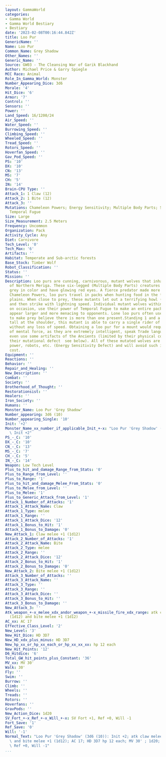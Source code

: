 ```yaml
---
layout: GammaWorld
categories:
- Gamma World
- Gamma World Bestiary
- Bestiary
date: '2023-02-08T00:16:44.842Z'
title: Loo Pur
GenericName: ''
Name: Loo Pur
Common_Name: Grey Shadow
Other_Names: ''
Generic_Name: ''
Source: GW03 - The Cleansing War of Garik Blackhand
Author: Michael Price & Garry Spiegle
MCC Race: Animal
Role_In_Gamma_World: Monster
Number_Appearing_Dice: 3d6
Morale: '4'
Hit_Dice: '6'
Armor: '7'
Control: ''
Sensors: ''
Power: ''
Land_Speed: 16/1200/24
Air_Speed: ''
Water_Speed: ''
Burrowing_Speed: ''
Climbing_Speed: ''
Wheeled_Speed: ''
Tread_Speed: ''
Rotors_Speed: ''
Hoverfan_Speed: ''
Gav_Pod_Speed: ''
PS: '10'
DX: '10'
CN: '13'
MS: '7'
CH: '5'
IN: '14'
Brain-CPU Type: ''
Attack_1: 1 Claw (12)
Attack_2: 1 Bite (12)
Attack_3: ''
Mutations: Chameleon Powers; Energy Sensitivity; Multiple Body Parts; Sonic Attack;
  Temporal Fugue
Size: Large
Size_Measurement: 2.5 Meters
Frequency: Uncommon
Organization: Pack
Activity_Cycle: Any
Diet: Carnivore
Tech_Level: '0'
Tech_Max: '6'
Artifacts: ''
Habitat: Temperate and Sub-arctic forests
Base_Stock: Timber Wolf
Robot_Classification: ''
Status: ''
Mission: ''
Description: Loo purs are cunning, carnivorous, mutant wolves that inhabit great portions
  of Northern Meriga. These six-legged (Multiple Body Parts) creatures are silvery
  grey in color and have glowing red eyes. A fierce predator made more deadly by its
  Chameleon Powers, loo purs travel in packs when hunting food in the forests and
  plains. When close to prey, these mutants let out a terrifying howl (Sonic Attack)
  and then strike with lightning speed. Individual mutant wolves within a pack will,
  on occasion, use their power of Temporal Fugue to make an entire pack of loo pur
  appear larger and more menacing to opponents. Lone loo purs often use this mutation
  to make prey believe there is more than one present.Standing 1 and a half meters
  tall at the shoulder, this mutant is able to carry a single rider of less than 50kg
  without any loss of speed. Obtaining a loo pur for a mount would require some form
  of mental force, as they are extremely intelligent, speak Trade language, and can
  even use some artifacts of the Ancients (limited by their physical constraints and
  their mutational defect  see below). All of these mutated wolves are afraid of electrical
  power, robots, etc. (Energy Sensitivity Defect) and will avoid such items at all
  cost.
Equipment: ''
Reactions: ''
Behavior: ''
Repair_and_Healing: ''
New_Description: ''
Combat: ''
Society: ''
Brotherhood_of_Thought: ''
Restorationsist: ''
Healers: ''
Iron_Society: ''
Humans: ''
Monster_Name: Loo Pur 'Grey Shadow'
Number_appearing: 3d6 (10)
Number_appearing_Single: '10'
Init: '+2'
Monster_Name_xx_number_if_applicable_Init_+-x: "Loo Pur 'Grey Shadow' (3d6 (10)):\
  \ Init +2"
PS_-_C: '10'
DX_-_C: '10'
CN_-_C: '13'
MS_-_C: '7'
CH_-_C: '5'
IN_-_C: '14'
Weapon: Low Tech Level
Plus_to_hit_and_damage_Range_from_Stats: '0'
Plus_to_Range_from_Level: ''
Plus_to_Range: '1'
Plus_to_hit_and_damage_Melee_From_Stats: '0'
Plus_to_Melee_from_Level: ''
Plus_to_Melee: '1'
Plus_to_Generic_Attack_from_Level: '1'
Attack_1_Number_of_Attacks: '1'
Attack_1_Attack_Name: Claw
Attack_1_Type: melee
Attack_1_Range: ''
Attack_1_Attack_Dice: '12'
Attack_1_Bonus_to_Hit: '1'
Attack_1_Bonus_to_Damage: '0'
New_Attack_1: Claw melee +1 (1d12)
Attack_2_Number_of_Attacks: '1'
Attack_2_Attack_Name: Bite
Attack_2_Type: melee
Attack_2_Range: ''
Attack_2_Attack_Dice: '12'
Attack_2_Bonus_to_Hit: '1'
Attack_2_Bonus_to_Damage: '0'
New_Attack_2: Bite melee +1 (1d12)
Attack_3_Number_of_Attacks: ''
Attack_3_Attack_Name: ''
Attack_3_Type: ''
Attack_3_Range: ''
Attack_3_Attack_Dice: ''
Attack_3_Bonus_to_Hit: ''
Attack_3_Bonus_to_Damage: ''
New_Attack_3: ''
Atk_weapon_+-x_melee_xdx_andor_weapon_+-x_missile_fire_xdx_range: atk claw melee +1
  (1d12) and bite melee +1 (1d12)
AC_xx: AC 17
Effective_Class_Level: '2'
New_Level: '3'
New_Hit_Dice: HD 3D7
New_HD_xdx_plus_minus: HD 3D7
New_hp_xx_or_hp_xx_each_or_hp_xx_xx_xx: hp 12 each
New_Hit_Points: '12'
D6_Hitdice: '6'
Total_GW_hit_points_plus_Constant: '36'
MV_xx: MV 30'
Walk: 30'
Fly: ''
Swim: ''
Burrow: ''
Climb: ''
Wheels: ''
Treads: ''
Rotors: ''
Hoverfans: ''
GravPods: ''
New_Action_Dice: 1d20
SV_Fort_+-x_Ref_+-x_Will_+-x: SV Fort +1, Ref +0, Will -1
Fort_Save: '1'
Ref_Save: '0'
Will: '-1'
Normal_Text: "Loo Pur 'Grey Shadow' (3d6 (10)): Init +2; atk claw melee +1 (1d12)\
  \ and bite melee +1 (1d12); AC 17; HD 3D7 hp 12 each; MV 30' ; 1d20; SV Fort +1,\
  \ Ref +0, Will -1"
...
```

